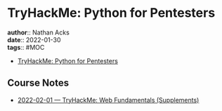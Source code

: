 # TryHackMe: Python for Pentesters

**author**:: Nathan Acks  
**date**:: 2022-01-30  
**tags**:: #MOC

* [TryHackMe: Python for Pentesters](https://tryhackme.com/room/pythonforcybersecurity)

## Course Notes

* [2022-02-01 — TryHackMe: Web Fundamentals (Supplements)](../log/2022-02-01-tryhackme-web-fundamentals-supplements.md)
